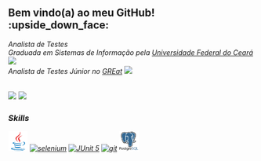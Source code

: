 <h2> Bem vindo(a) ao meu GitHub! :upside_down_face:</h2>	

<p><em>Analista de Testes
  </br>Graduada em Sistemas de Informação pela 
    <a href="https://www.quixada.ufc.br/">Universidade Federal do Ceará</a>
    <img src="https://media.giphy.com/media/fYSnHlufseco8Fh93Z/giphy.gif" width="30">
  </br>Analista de Testes Júnior no 
    <a href="https://www.great.ufc.br/">GREat</a>
    <img src="https://media.giphy.com/media/WUlplcMpOCEmTGBtBW/giphy.gif" width="30"> 
<em></p>

[<img src="https://img.shields.io/badge/-ÉricaSousa-blue?style=flat-square&logo=linkedin&logoColor=white">](https://www.linkedin.com/in/erica-sousa/)
[<img src="https://img.shields.io/badge/Gmail-red?style=flat-square&logo=gmail&logoColor=white">](mailto:mailto:ericams175@gmail.com)
---

<h3 align="left">Skills</h3>
<p align="left"> 
  <a href="https://www.java.com" target="_blank"> <img src="https://raw.githubusercontent.com/devicons/devicon/master/icons/java/java-original.svg" alt="java" width="40" height="40"/></a> 
  <a href="https://www.selenium.dev" target="_blank"><img src="https://raw.githubusercontent.com/detain/svg-logos/780f25886640cef088af994181646db2f6b1a3f8/svg/selenium-logo.svg" alt="selenium" width="40" height="40"/></a> 
  <a href="https://junit.org/junit5/" target="_blank"> <img src="https://junit.org/junit4/images/junit5-banner.png" alt="JUnit 5" width="80" height="40"/></a> 
  <a href="https://git-scm.com/" target="_blank"><img src="https://www.vectorlogo.zone/logos/git-scm/git-scm-icon.svg" alt="git" width="40" height="40"/></a>
 <a href="https://www.postgresql.org" target="_blank"> <img src="https://raw.githubusercontent.com/devicons/devicon/master/icons/postgresql/postgresql-original-wordmark.svg" alt="postgresql" width="40" height="40"/></a> 
</p>

